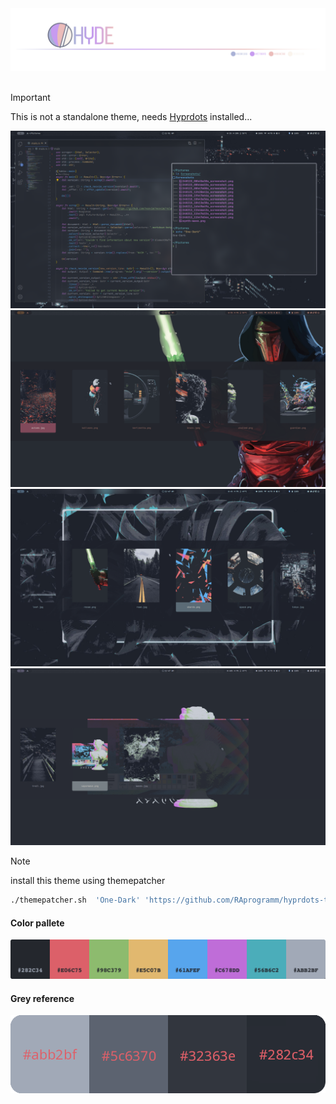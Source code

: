 <div align = center><img src="https://raw.githubusercontent.com/prasanthrangan/hyprdots/main/Source/assets/hyde_banner.png"><br><br></div>

> [!IMPORTANT]
> This is not a standalone theme, needs [Hyprdots](https://github.com/prasanthrangan/hyprdots) installed...

![t1](./screenshots/240213_11h51m40s_screenshot.png)
![t2](./screenshots/240213_11h46m43s_screenshot.png)
![t3](./screenshots/240213_11h47m22s_screenshot.png)
![t4](./screenshots/240213_11h47m56s_screenshot.png)


> [!NOTE]
> install this theme using themepatcher

```sh
./themepatcher.sh  'One-Dark' 'https://github.com/RAprogramm/hyprdots-theme/tree/One-Dark' 'mskelton.one-dark-theme~One Dark'
```

#### Color pallete
![colors](./screenshots/onedark-reference.png)

#### Grey reference
![grey](./screenshots/onedark_grey_ref.png)


